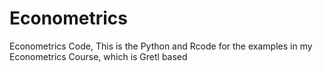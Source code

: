# Econometrics
Econometrics Code, This is the Python and Rcode for the examples in my Econometrics Course, which is Gretl based
